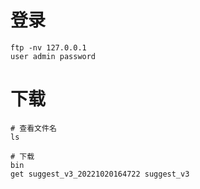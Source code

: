 # 登录

```shell
ftp -nv 127.0.0.1
user admin password
```



# 下载

```shell
# 查看文件名
ls

# 下载
bin
get suggest_v3_20221020164722 suggest_v3
```



































